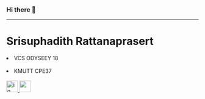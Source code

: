 ### Hi there 👋
---
# Srisuphadith Rattanaprasert <br>
<li>VCS ODYSEEY 18 </li><br>
<li>KMUTT CPE37</li> <br>
<div id="badges">
  <a href="https://www.instagram.com/e_mc.c/" >
    <img src="https://cdn.icon-icons.com/icons2/2699/PNG/512/instagram_logo_icon_168715.png" alt="ig" style="width:30px;" />
  </a>
  <a href="https://techno.varee.ac.th/05657/">
    <img src="https://img.freepik.com/premium-vector/white-globe-icon-with-long-shadow-vector-illustration-symbol-earth-planet-icon-world-symbol-flat-style_118339-1384.jpg" style="width:30px;" >
  </a>
  
</div>

